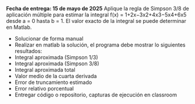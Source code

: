 **Fecha de entrega: 15 de mayo de 2025**
Aplique la regla de Simpson 3/8 de aplicación múltiple para estimar la integral f(x) = 1+2x−3x2+4x3−5x4+6x5
desde a = 0 hasta b = 1. El valor exacto de la integral se puede determinar en Matlab.
- Solucionar de forma manual
- Realizar en matlab la solución, el programa debe mostrar lo siguientes resultados:
- Integral aproximada (Simpson 1/3)
- Integral aproximada (Simpson 3/8)
- Integral aproximada total
- Valor medio de la cuarta derivada
- Error de truncamiento estimado
- Error relativo porcentual
- Entregar código o repositorio, capturas de ejecución en classroom
